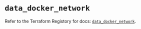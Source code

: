 # `data_docker_network`

Refer to the Terraform Registory for docs: [`data_docker_network`](https://www.terraform.io/docs/providers/docker/d/network).
